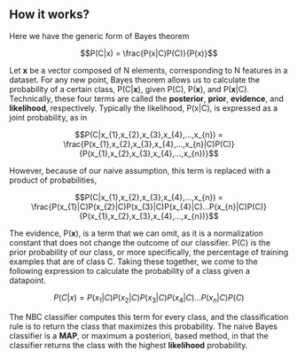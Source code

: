 ## How it works?

Here we have the generic form of Bayes theorem

$$P(C|x) = \frac{P(x|C)P(C)}{P(x)}$$

Let **x** be a vector composed of N elements, corresponding to N features in a dataset. For any new point, Bayes theorem allows us to calculate the probability of a certain class, P\(C\|**x**\), given P\(C\), P\(**x**\), and P\(**x**\|C\). Technically, these four terms are called the **posterior**, **prior**, **evidence**, and **likelihood**, respectively. Typically the likelihood, P\(x\|C\), is expressed as a joint probability, as in

$$P(C|x_{1},x_{2},x_{3},x_{4},...,x_{n}) = \frac{P(x_{1},x_{2},x_{3},x_{4},...,x_{n}|C)P(C)}{P(x_{1},x_{2},x_{3},x_{4},...,x_{n})}$$

However, because of our naive assumption, this term is replaced with a product of probabilities,

$$P(C|x_{1},x_{2},x_{3},x_{4},...,x_{n}) = \frac{P(x_{1}|C)P(x_{2}|C)P(x_{3}|C)P(x_{4}|C)...P(x_{n}|C)P(C)}{P(x_{1},x_{2},x_{3},x_{4},...,x_{n})}$$

The evidence, P\(**x**\), is a term that we can omit, as it is a normalization constant that does not change the outcome of our classifier. P\(C\) is the prior probability of our class, or more specifically, the percentage of training examples that are of class C. Taking these together, we come to the following expression to calculate the probability of a class given a datapoint.

$$P(C|x) = P(x_{1}|C)P(x_{2}|C)P(x_{3}|C)P(x_{4}|C)...P(x_{n}|C)P(C)$$

The NBC classifier computes this term for every class, and the classification rule is to return the class that maximizes this probability. The naive Bayes classifier is a **MAP**, or maximum a posteriori, based method, in that the classifier returns the class with the highest **likelihood** probability.

